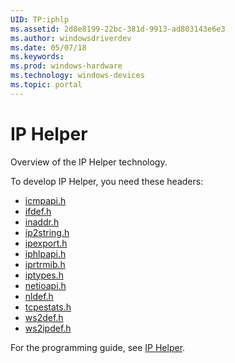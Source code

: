 ```yaml
---
UID: TP:iphlp
ms.assetid: 2d8e8199-22bc-381d-9913-ad803143e6e3
ms.author: windowsdriverdev
ms.date: 05/07/18
ms.keywords: 
ms.prod: windows-hardware
ms.technology: windows-devices
ms.topic: portal
---
```


# IP Helper



Overview of the IP Helper technology.

To develop IP Helper, you need these headers:

 * [icmpapi.h](..\icmpapi\index.md)
 * [ifdef.h](..\ifdef\index.md)
 * [inaddr.h](..\inaddr\index.md)
 * [ip2string.h](..\ip2string\index.md)
 * [ipexport.h](..\ipexport\index.md)
 * [iphlpapi.h](..\iphlpapi\index.md)
 * [iprtrmib.h](..\iprtrmib\index.md)
 * [iptypes.h](..\iptypes\index.md)
 * [netioapi.h](..\netioapi\index.md)
 * [nldef.h](..\nldef\index.md)
 * [tcpestats.h](..\tcpestats\index.md)
 * [ws2def.h](..\ws2def\index.md)
 * [ws2ipdef.h](..\ws2ipdef\index.md)

For the programming guide, see [IP Helper](https://review.docs.microsoft.com/en-us/win32-test/iphlp).
